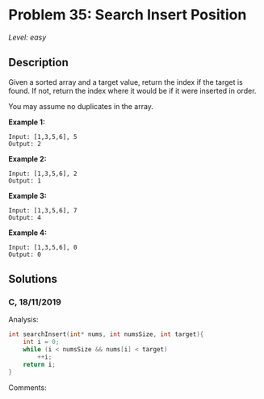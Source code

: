 # Problem 35: Search Insert Position
*Level: easy*
## Description
Given a sorted array and a target value, return the index if the target is found. If not, return the index where it would be if it were inserted in order.

You may assume no duplicates in the array.

**Example 1:**
```
Input: [1,3,5,6], 5
Output: 2
```
**Example 2:**
```
Input: [1,3,5,6], 2
Output: 1
```
**Example 3:**
```
Input: [1,3,5,6], 7
Output: 4
```
**Example 4:**
```
Input: [1,3,5,6], 0
Output: 0
```

## Solutions
### C, 18/11/2019
Analysis:
```c
int searchInsert(int* nums, int numsSize, int target){
    int i = 0;
    while (i < numsSize && nums[i] < target)
        ++i;
    return i;
}

```
Comments: